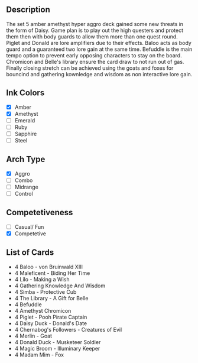## Description

The set 5 amber amethyst hyper aggro deck gained some new threats in the form of Daisy. Game plan is to play out the high questers and protect them then with body guards to allow them more than one quest round. Piglet and Donald are lore amplifiers due to their effects. Baloo acts as body guard and a guaranteed two lore gain at the same time. Befuddle is the main tempo option to prevent early opposing characters to stay on the board. Chromicon and Belle's library ensure the card draw to not run out of gas. Finally closing stretch can be achieved using the goats and foxes for bouncind and gathering kownledge and wisdom as non interactive lore gain.

## Ink Colors

- [x] Amber
- [x] Amethyst
- [ ] Emerald
- [ ] Ruby
- [ ] Sapphire
- [ ] Steel

## Arch Type

- [x] Aggro
- [ ] Combo
- [ ] Midrange
- [ ] Control

## Competetiveness

- [ ] Casual/ Fun
- [x] Competetive

## List of Cards

- 4 Baloo - von Bruinwald XIII
- 4 Maleficent - Biding Her Time
- 4 Lilo - Making a Wish
- 4 Gathering Knowledge And Wisdom
- 4 Simba - Protective Cub
- 4 The Library - A Gift for Belle
- 4 Befuddle
- 4 Amethyst Chromicon
- 4 Piglet - Pooh Pirate Captain
- 4 Daisy Duck - Donald's Date
- 4 Chernabog's Followers - Creatures of Evil
- 4 Merlin - Goat
- 4 Donald Duck - Musketeer Soldier
- 4 Magic Broom - Illuminary Keeper
- 4 Madam Mim - Fox
